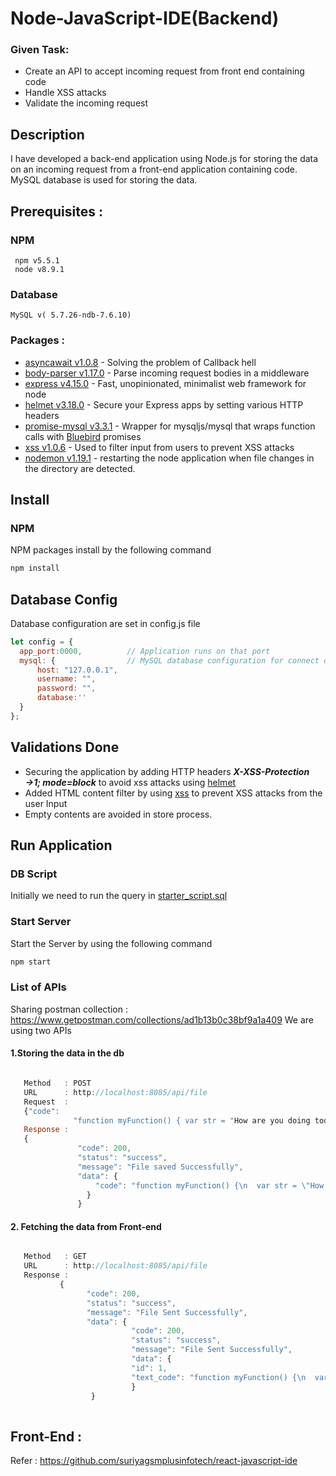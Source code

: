 # Node-JavaScript-IDE(Backend)

### Given Task:

* Create an API to accept incoming request from front end containing code
* Handle XSS attacks
* Validate the incoming request

## Description 
I have developed a back-end application using Node.js for storing the data on an incoming request from a front-end application   containing code. MySQL database is used for storing the data.

## Prerequisites :
### NPM
     npm v5.5.1
     node v8.9.1
### Database
    MySQL v( 5.7.26-ndb-7.6.10)
  
### Packages :
 * [asyncawait v1.0.8](https://www.npmjs.com/package/asyncawait) - Solving the problem of Callback hell
 * [body-parser v1.17.0](https://www.npmjs.com/package/body-parser) - Parse incoming request bodies in a middleware
 * [express v4.15.0](https://www.npmjs.com/package/express) - Fast, unopinionated, minimalist web framework for node
 * [helmet v3.18.0](https://www.npmjs.com/package/helmet) - Secure your Express apps by setting various HTTP headers
 * [promise-mysql v3.3.1](https://www.npmjs.com/package/promise-mysql) - Wrapper for mysqljs/mysql that wraps function calls with [Bluebird](https://github.com/petkaantonov/bluebird/) promises
 * [xss v1.0.6](https://www.npmjs.com/package/xss) -  Used to filter input from users to prevent XSS attacks
 * [nodemon v1.19.1](https://www.npmjs.com/package/nodemon) - restarting the node application when file changes in the directory are detected.

## Install

### NPM
 NPM packages install by the following command

```bash
npm install
```
## Database Config
  Database configuration are set in config.js file
  ```javascript
  let config = {
    app_port:0000,          // Application runs on that port
    mysql: {                // MySQL database configuration for connect database
        host: "127.0.0.1",
        username: "",
        password: "",
        database:''
    }
  };
  ```
## Validations Done

* Securing the application by adding HTTP headers ***X-XSS-Protection →1; mode=block***  to avoid xss attacks using [helmet](https://www.npmjs.com/package/helmet) 
* Added HTML content filter by using  [xss](https://www.npmjs.com/package/xss)  to prevent XSS attacks from the user Input
* Empty contents are avoided in store process.

## Run Application
### DB Script
Initially we need to run the query in [starter_script.sql](https://github.com/rajaabinesh/Node-Javasctipt-IDE-Backend-/blob/master/DB%20Script/starter_script.sql)

### Start Server
  Start the Server by using the following command
  ```bash
npm start
```
### List of APIs
Sharing postman collection : https://www.getpostman.com/collections/ad1b13b0c38bf9a1a409
We are using two APIs

#### 1.Storing the data in the db
 ```javascript 

    Method   : POST
    URL      : http://localhost:8085/api/file
    Request  : 
    {"code":
               "function myFunction() { var str = "How are you doing today?";var res = str.split(" ");console.log(res) }}"
    Response : 
    {
                "code": 200,
                "status": "success",
                "message": "File saved Successfully",
                "data": {
                    "code": "function myFunction() {\n  var str = \"How are you doing today?\";\n  var res = str.split(\"                                   \");\n\tconsole.log(res)\n}"
                  }
                }
```		

#### 2. Fetching the data from Front-end
 ```javascript 

    Method   : GET
    URL      : http://localhost:8085/api/file
    Response :
    		{
                  "code": 200,
                  "status": "success",
                  "message": "File Sent Successfully",
                  "data": {
                            "code": 200,
                            "status": "success",
                            "message": "File Sent Successfully",
                            "data": {
                            "id": 1,
                            "text_code": "function myFunction() {\n  var str = \"How are you doing today?\";\n  var res =                                             str.split(\" \");\n\tconsole.log(res)\n}"
                            }
                   }
		
``` 
## Front-End :
Refer : https://github.com/suriyagsmplusinfotech/react-javascript-ide
    
    
